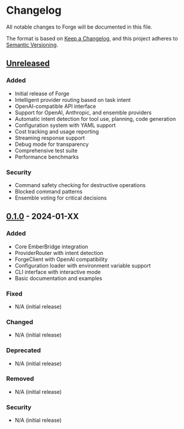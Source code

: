 # Changelog

All notable changes to Forge will be documented in this file.

The format is based on [Keep a Changelog](https://keepachangelog.com/en/1.0.0/),
and this project adheres to [Semantic Versioning](https://semver.org/spec/v2.0.0.html).

## [Unreleased]

### Added
- Initial release of Forge
- Intelligent provider routing based on task intent
- OpenAI-compatible API interface
- Support for OpenAI, Anthropic, and ensemble providers
- Automatic intent detection for tool use, planning, code generation
- Configuration system with YAML support
- Cost tracking and usage reporting
- Streaming response support
- Debug mode for transparency
- Comprehensive test suite
- Performance benchmarks

### Security
- Command safety checking for destructive operations
- Blocked command patterns
- Ensemble voting for critical decisions

## [0.1.0] - 2024-01-XX

### Added
- Core EmberBridge integration
- ProviderRouter with intent detection
- ForgeClient with OpenAI compatibility
- Configuration loader with environment variable support
- CLI interface with interactive mode
- Basic documentation and examples

### Fixed
- N/A (initial release)

### Changed
- N/A (initial release)

### Deprecated
- N/A (initial release)

### Removed
- N/A (initial release)

### Security
- N/A (initial release)

[Unreleased]: https://github.com/ember-ai/forge/compare/v0.1.0...HEAD
[0.1.0]: https://github.com/ember-ai/forge/releases/tag/v0.1.0